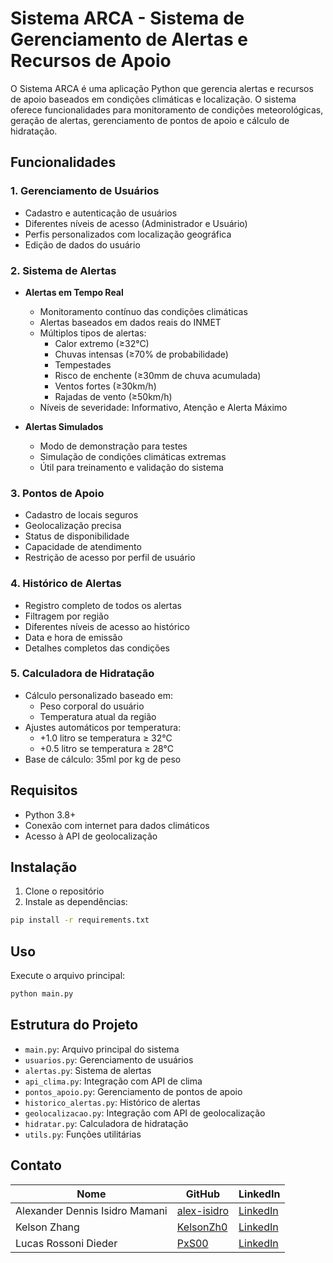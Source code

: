 # Sistema ARCA - Sistema de Gerenciamento de Alertas e Recursos de Apoio

O Sistema ARCA é uma aplicação Python que gerencia alertas e recursos de apoio baseados em condições climáticas e localização. O sistema oferece funcionalidades para monitoramento de condições meteorológicas, geração de alertas, gerenciamento de pontos de apoio e cálculo de hidratação.

## Funcionalidades

### 1. Gerenciamento de Usuários

- Cadastro e autenticação de usuários
- Diferentes níveis de acesso (Administrador e Usuário)
- Perfis personalizados com localização geográfica
- Edição de dados do usuário

### 2. Sistema de Alertas

- **Alertas em Tempo Real**

  - Monitoramento contínuo das condições climáticas
  - Alertas baseados em dados reais do INMET
  - Múltiplos tipos de alertas:
    - Calor extremo (≥32°C)
    - Chuvas intensas (≥70% de probabilidade)
    - Tempestades
    - Risco de enchente (≥30mm de chuva acumulada)
    - Ventos fortes (≥30km/h)
    - Rajadas de vento (≥50km/h)
  - Níveis de severidade: Informativo, Atenção e Alerta Máximo

- **Alertas Simulados**
  - Modo de demonstração para testes
  - Simulação de condições climáticas extremas
  - Útil para treinamento e validação do sistema

### 3. Pontos de Apoio

- Cadastro de locais seguros
- Geolocalização precisa
- Status de disponibilidade
- Capacidade de atendimento
- Restrição de acesso por perfil de usuário

### 4. Histórico de Alertas

- Registro completo de todos os alertas
- Filtragem por região
- Diferentes níveis de acesso ao histórico
- Data e hora de emissão
- Detalhes completos das condições

### 5. Calculadora de Hidratação

- Cálculo personalizado baseado em:
  - Peso corporal do usuário
  - Temperatura atual da região
- Ajustes automáticos por temperatura:
  - +1.0 litro se temperatura ≥ 32°C
  - +0.5 litro se temperatura ≥ 28°C
- Base de cálculo: 35ml por kg de peso

## Requisitos

- Python 3.8+
- Conexão com internet para dados climáticos
- Acesso à API de geolocalização

## Instalação

1. Clone o repositório
2. Instale as dependências:

```bash
pip install -r requirements.txt
```

## Uso

Execute o arquivo principal:

```bash
python main.py
```

## Estrutura do Projeto

- `main.py`: Arquivo principal do sistema
- `usuarios.py`: Gerenciamento de usuários
- `alertas.py`: Sistema de alertas
- `api_clima.py`: Integração com API de clima
- `pontos_apoio.py`: Gerenciamento de pontos de apoio
- `historico_alertas.py`: Histórico de alertas
- `geolocalizacao.py`: Integração com API de geolocalização
- `hidratar.py`: Calculadora de hidratação
- `utils.py`: Funções utilitárias

## Contato

| Nome                           | GitHub                                        | LinkedIn                                                                |
| ------------------------------ | --------------------------------------------- | ----------------------------------------------------------------------- |
| Alexander Dennis Isidro Mamani | [alex-isidro](https://github.com/alex-isidro) | [LinkedIn](https://www.linkedin.com/in/alexander-dennis-a3b48824b/)     |
| Kelson Zhang                   | [KelsonZh0](https://github.com/KelsonZh0)     | [LinkedIn](https://www.linkedin.com/in/kelson-zhang-211456323/)         |
| Lucas Rossoni Dieder           | [PxS00](https://github.com/PxS00)             | [LinkedIn](https://www.linkedin.com/in/lucas-rossoni-dieder-32242a353/) |

